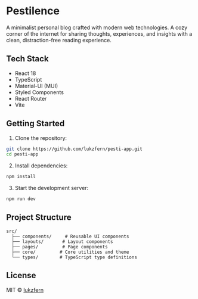 # Pestilence

A minimalist personal blog crafted with modern web technologies. A cozy corner of the internet for sharing thoughts, experiences, and insights with a clean, distraction-free reading experience.

## Tech Stack

- React 18
- TypeScript
- Material-UI (MUI)
- Styled Components
- React Router
- Vite

## Getting Started

1. Clone the repository:

```bash
git clone https://github.com/lukzfern/pesti-app.git
cd pesti-app
```

2. Install dependencies:

```bash
npm install
```

3. Start the development server:

```bash
npm run dev
```

## Project Structure

```
src/
  ├── components/     # Reusable UI components
  ├── layouts/       # Layout components
  ├── pages/         # Page components
  ├── core/         # Core utilities and theme
  └── types/        # TypeScript type definitions
```

## License

MIT © [lukzfern](https://github.com/lukzfern)
